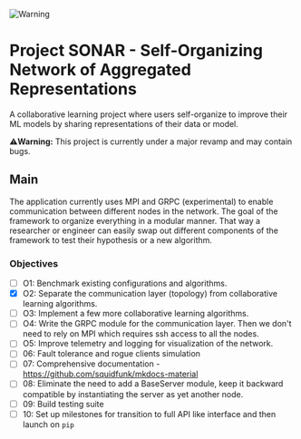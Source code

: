 ![Warning](https://img.shields.io/badge/Warning-This%20project%20is%20in%20beta-yellow)

# Project SONAR - Self-Organizing Network of Aggregated Representations
A collaborative learning project where users self-organize to improve their ML models by sharing representations of their data or model.

⚠️**Warning:** This project is currently under a major revamp and may contain bugs.

## Main
The application currently uses MPI and GRPC (experimental) to enable communication between different nodes in the network. The goal of the framework to organize everything in a modular manner. That way a researcher or engineer can easily swap out different components of the framework to test their hypothesis or a new algorithm.

### Objectives
- [ ] O1: Benchmark existing configurations and algorithms.
- [x] O2: Separate the communication layer (topology) from collaborative learning algorithms.
- [ ] O3: Implement a few more collaborative learning algorithms.
- [ ] O4: Write the GRPC module for the communication layer. Then we don't need to rely on MPI which requires ssh access to all the nodes.
- [ ] O5: Improve telemetry and logging for visualization of the network.
- [ ] 06: Fault tolerance and rogue clients simulation
- [ ] 07: Comprehensive documentation - https://github.com/squidfunk/mkdocs-material
- [ ] 08: Eliminate the need to add a BaseServer module, keep it backward compatible by instantiating the server as yet another node.
- [ ] 09: Build testing suite
- [ ] 10: Set up milestones for transition to full API like interface and then launch on `pip`
